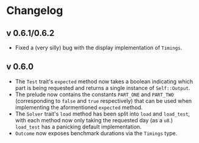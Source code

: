 # Changelog

## v 0.6.1/0.6.2
- Fixed a (very silly) bug with the display implementation of `Timings`.

## v 0.6.0
- The `Test` trait's `expected` method now takes a boolean indicating which part is being requested and returns a single instance of `Self::Output`.
- The prelude now contains the constants `PART_ONE` and `PART_TWO` (corresponding to `false` and `true` respectively) that can be used when implementing the aformentioned `expected` method.
- The `Solver` trait's `load` method has been split into `load` and `load_test`, with each method now only taking the requested day (as a `u8`.) `load_test` has a panicking default implementation.
- `Outcome` now exposes benchmark durations via the `Timings` type.